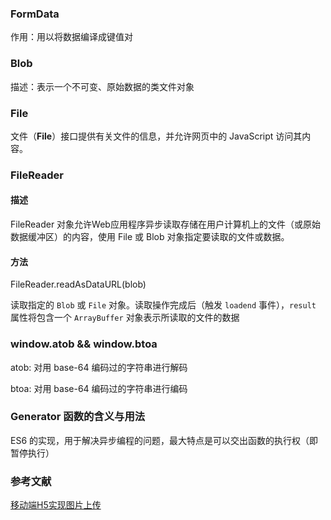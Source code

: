### FormData

作用：用以将数据编译成键值对

### Blob

描述：表示一个不可变、原始数据的类文件对象

### File

文件（**File**）接口提供有关文件的信息，并允许网页中的 JavaScript 访问其内容。

### FileReader

#### 描述

FileReader 对象允许Web应用程序异步读取存储在用户计算机上的文件（或原始数据缓冲区）的内容，使用 File 或 Blob 对象指定要读取的文件或数据。

#### 方法

FileReader.readAsDataURL(blob)

读取指定的 `Blob` 或 `File` 对象。读取操作完成后（触发 `loadend` 事件），`result` 属性将包含一个 `ArrayBuffer` 对象表示所读取的文件的数据 

### window.atob && window.btoa

atob: 对用 base-64 编码过的字符串进行解码

btoa: 对用 base-64 编码过的字符串进行编码

### Generator 函数的含义与用法

ES6 的实现，用于解决异步编程的问题，最大特点是可以交出函数的执行权（即暂停执行）

###

### 参考文献

[移动端H5实现图片上传](https://segmentfault.com/a/1190000010034177)

